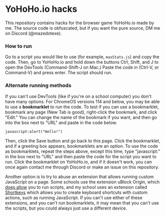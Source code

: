 # YoHoHo.io hacks
This repository contains hacks for the browser game YoHoHo.io made by me. The source code is obfuscated, but if you want the pure source, DM me on Discord (@mazedotexe).
### How to run
Go to a script you would like to use (for example, `maxStats.js`) and copy the code. Then, go to YoHoHo.io and hold down the buttons Ctrl, Shift, and J to open the DevTools (Command-Shift-J on Mac.) Paste the code in (Ctrl-V, or Command-V) and press enter. The script should run.

### Alternate running methods
If you can't use DevTools (like if you're on a school computer) you don't have many options. For ChromeOS versions 114 and below, you may be able to use a **bookmarklet** to run the code. To test if you can use a bookmarklet, bookmark any page (New Tab is good), right-click the bookmark, and click "Edit." You can change the name of the bookmark if you want, and then go into the box next to "URL" and paste in the code below.
```
javascript:alert("Hello!")
```
Then, click the Save button and go back to this page. Click the bookmarklet, and if a greeting box appears, bookmarklets are an option. To use the code as bookmarklets, repeat the steps above, except this time, type "javascript:" in the box next to "URL" and then paste the code for the script you want to run. Click the bookmarklet on YoHoHo.io, and if it doesn't work, you can once again contact me through Discord or make an issue on this repository.

Another option is to try to abuse an extension that allows running custom JavaScript on a page. Some schools use the extension uBlock Origin, which [does allow](https://github.com/3kh0/ext-remover?tab=readme-ov-file#urun---bypass-bookmarklet-restrictions-with-ublock) you to run scripts, and my school uses an extension called [Shortkeys](https://chromewebstore.google.com/detail/shortkeys-custom-keyboard/logpjaacgmcbpdkdchjiaagddngobkck?hl=en-US&gl=US&pli=1) which allows you to create keyboard shortcuts with custom actions, such as running JavaScript. If you can't use either of these extensions, and you can't run bookmarklets, it may mean that you can't use the scripts, but you could always just use a different device.
